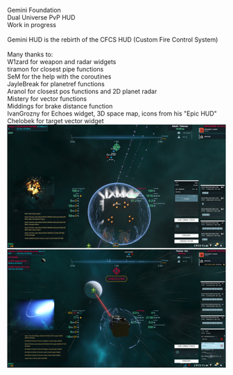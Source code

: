 Gemini Foundation<br/>
Dual Universe PvP HUD<br/>
Work in progress<br/>
<br/>
Gemini HUD is the rebirth of the CFCS HUD (Custom Fire Control System)<br/>
<br/>
Many thanks to:<br/>
 W1zard for weapon and radar widgets<br/>
 tiramon for closest pipe functions<br/>
 SeM for the help with the coroutines<br/>
 JayleBreak for planetref functions<br/>
 Aranol for closest pos functions and 2D planet radar<br/>
 Mistery for vector functions<br/>
 Middings for brake distance function<br/>
 IvanGrozny for Echoes widget, 3D space map, icons from his "Epic HUD"<br/>
 Chelobek for target vector widget<br/>
 ![example](https://github.com/Crusader93/Gemini-HUD/blob/master/images/unknown1.png)<br/>
 ![example](https://github.com/Crusader93/Gemini-HUD/blob/master/images/unknown2.png)<br/>